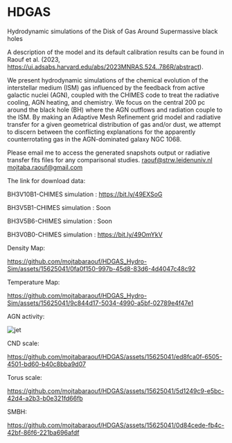 # HDGAS
 Hydrodynamic simulations of the Disk of Gas Around Supermassive black holes 


A description of the model and its default calibration results can be found in Raouf et al. (2023, https://ui.adsabs.harvard.edu/abs/2023MNRAS.524..786R/abstract). 

We present hydrodynamic simulations of the chemical evolution of the interstellar medium (ISM) gas influenced by the feedback from active galactic nuclei (AGN), coupled with the CHIMES code to treat the radiative cooling, AGN heating, and chemistry. We focus on the central 200 pc around the black hole (BH) where the AGN outflows and radiation couple to the ISM. By making an Adaptive Mesh Refinement grid model and radiative transfer for a given geometrical distribution of gas and/or dust, we attempt to discern between the conflicting explanations for the apparently counterrotating gas in the AGN-dominated galaxy NGC 1068.

Please email me to access the generated snapshots output or radiative transfer fits files for any comparisonal studies. 
raouf@strw.leidenuniv.nl
mojtaba.raouf@gmail.com


The link for download data: 

BH3V10B1-CHIMES simulation : https://bit.ly/49EXSoG

BH3V5B1-CHIMES simulation : Soon

BH3V5B6-CHIMES simulation : Soon

BH3V0B0-CHIMES simulation : https://bit.ly/49OmYkV

Density Map: 

https://github.com/mojtabaraouf/HDGAS_Hydro-Sim/assets/15625041/0fa0f150-997b-45d8-83d6-4d4047c48c92

Temperature Map:

https://github.com/mojtabaraouf/HDGAS_Hydro-Sim/assets/15625041/9c844d17-5034-4990-a5bf-02789e4f47e1

AGN activity: 

![jet](https://github.com/mojtabaraouf/HDGAS/assets/15625041/d6ca968c-832f-4e3e-bd80-0a66f95afedd)

CND scale: 

https://github.com/mojtabaraouf/HDGAS/assets/15625041/ed8fca0f-6505-4501-bd60-b40c8bba9d07

Torus scale: 

https://github.com/mojtabaraouf/HDGAS/assets/15625041/5d1249c9-e5bc-42d4-a2b3-b0e321fd66fb

SMBH:

https://github.com/mojtabaraouf/HDGAS/assets/15625041/0d84cede-fb4c-42bf-86f6-221ba696afdf



